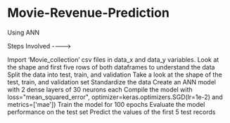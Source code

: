 # Movie-Revenue-Prediction
Using ANN


Steps Involved ---->

Import ‘Movie_collection’ csv files in data_x and data_y variables.
Look at the shape and first five rows of both dataframes to understand the data
Split the data into test, train, and validation
Take a look at the shape of the test, train, and validation set
Standardize the data
Create an ANN model with 2 dense layers of 30 neurons each
Compile the model with loss="mean_squared_error", optimizer=keras.optimizers.SGD(lr=1e-2) and metrics=['mae'])
Train the model for 100 epochs
Evaluate the model performance on the test set
Predict the values of the first 5 test records
